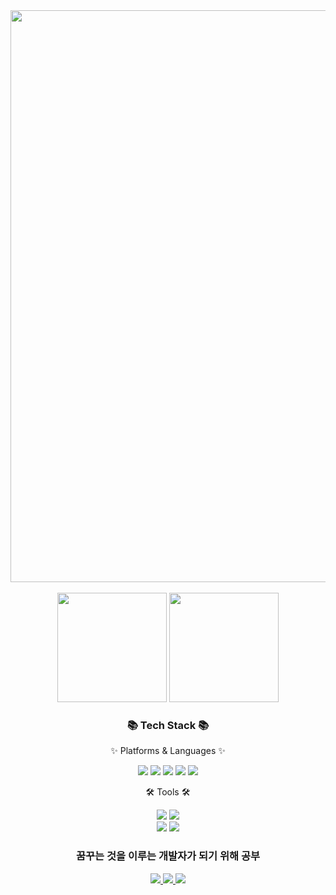 <div align=center>
<img src="https://capsule-render.vercel.app/api?type=Waving&color=timeAuto&height=300&section=header&text=MFGang's%20Github!&fontSize=90" width="915"/>
</div>
<div align=center>
	<br>
<img src="https://github-readme-stats.vercel.app/api?username=MFGangP&show_icons=true" height="175">
<img src="https://github-readme-stats.vercel.app/api/top-langs/?username=MFGangP&layout=compact" height="175"/><br>

  
</div>
<div align=center>
	<h3>📚 Tech Stack 📚</h3>
	<p>✨ Platforms & Languages ✨</p>
  
</div>
<div align=center>
<img src="https://img.shields.io/badge/Python-3766AB?style=flat-square&logo=Python&logoColor=white"/>
<img src="https://img.shields.io/badge/-C++-00599C?style=flat-square&logo=C%2B%2B&logoColor=white"/>
<img src="https://img.shields.io/badge/C-A8B9CC?style=flat-square&logo=C&logoColor=white"/>
<img src="https://img.shields.io/badge/MySQL-4479A1?style=flat&logo=MySQL&logoColor=white" />
<img src="https://img.shields.io/badge/MariaDB-003545?style=flat&logo=MariaDB&logoColor=white" /><br>
  
<div align=center>
	<p>🛠 Tools 🛠</p>
  
</div>   
<img src="https://img.shields.io/badge/Unreal Engine-0E1128?style=flat-square&logo=Unreal Engine&logoColor=white"/>
<img src="https://img.shields.io/badge/Arduino-5A45FF?style=flat-square&logo=Arduino&logoColor=white"/><br>
<img src="https://img.shields.io/badge/GitHub-181717?style=flat&logo=GitHub&logoColor=white" />
<img src="https://img.shields.io/badge/Visual%20Studio%20Code-007ACC?style=flat&logo=VisualStudioCode&logoColor=white" />
  
</p>
<h3 align="center"> 꿈꾸는 것을 이루는 개발자가 되기 위해 공부 </h3>
</p>

</a>
	<a href="https://www.instagram.com/lovehyun95">
<img src="https://img.shields.io/badge/Instagram-E4405F?style=flat-square&logo=Instagram&logoColor=white"/>
</a>
	<a href="https://twitter.com/lovehyun95">
<img src="https://img.shields.io/badge/Twitter-1DA1F2?style=flat-square&logo=Twitter&logoColor=white"/>
</a>
	<a href="https://www.twitch.tv/lovehyun95">  
<img src="https://img.shields.io/badge/Twitch-9146FF?style=flat-square&logo=Twitch&logoColor=white"/>
